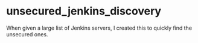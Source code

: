 # unsecured_jenkins_discovery
When given a large list of Jenkins servers, I created this to quickly find the unsecured ones.

